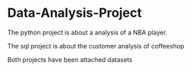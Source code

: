 # Data-Analysis-Project
The python project is about a analysis of a NBA player. 

The sql project is about the customer analysis of coffeeshop

Both projects have been attached datasets
